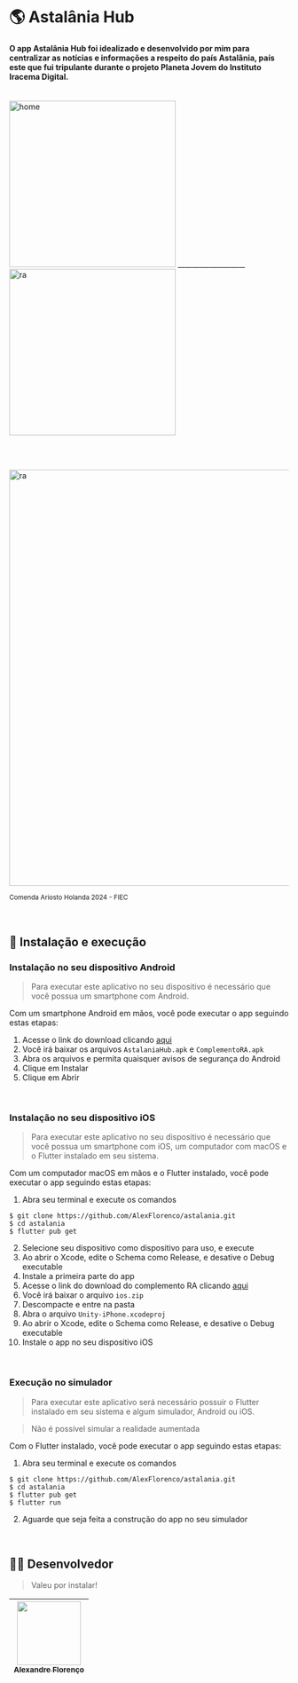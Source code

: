 # 🌎 Astalânia Hub

#### O app Astalânia Hub foi idealizado e desenvolvido por mim para centralizar as notícias e informações a respeito do país Astalânia, país este que fui tripulante durante o projeto Planeta Jovem do Instituto Iracema Digital. 

<br>

<img width="300" alt="home" src="https://github.com/AlexFlorenco/astalania/assets/92060682/43f69494-5757-4068-8d7a-faedeee999cc">
___________________
<img width="300" alt="ra" src="https://github.com/AlexFlorenco/astalania/assets/92060682/df7f6ff1-cb5e-4721-af99-295b945343e3">

<br><br>

<img width="750" alt="ra" src="https://github.com/AlexFlorenco/astalania/assets/92060682/fe47b916-98a5-49ad-8541-bb1a07980932">

<sub>Comenda Ariosto Holanda 2024 - FIEC</sub>

<br>

## 📲 Instalação e execução
### Instalação no seu dispositivo Android
> Para executar este aplicativo no seu dispositivo é necessário que você possua um smartphone com Android.

Com um smartphone Android em mãos, você pode executar o app seguindo estas etapas:
1. Acesse o link do download clicando [aqui](https://github.com/AlexFlorenco/astalania/releases/tag/APK)
3. Você irá baixar os arquivos `AstalaniaHub.apk` e `ComplementoRA.apk`
4. Abra os arquivos e permita quaisquer avisos de segurança do Android
5. Clique em Instalar
6. Clique em Abrir

<br>

### Instalação no seu dispositivo iOS
> Para executar este aplicativo no seu dispositivo é necessário que você possua um smartphone com iOS, um computador com macOS e o Flutter instalado em seu sistema.

Com um computador macOS em mãos e o Flutter instalado, você pode executar o app seguindo estas etapas:
1. Abra seu terminal e execute os comandos
```
$ git clone https://github.com/AlexFlorenco/astalania.git
$ cd astalania
$ flutter pub get  
```
2. Selecione seu dispositivo como dispositivo para uso, e execute
3. Ao abrir o Xcode, edite o Schema como Release, e desative o Debug executable
4. Instale a primeira parte do app
5. Acesse o link do download do complemento RA clicando [aqui](https://github.com/AlexFlorenco/astalania/releases/tag/iOS)
6. Você irá baixar o arquivo `ios.zip`
7. Descompacte e entre na pasta
8. Abra o arquivo `Unity-iPhone.xcodeproj`
9. Ao abrir o Xcode, edite o Schema como Release, e desative o Debug executable
10. Instale o app no seu dispositivo iOS

<br>

### Execução no simulador
> Para executar este aplicativo será necessário possuir o Flutter instalado em seu sistema e algum simulador, Android ou iOS.

> Não é possível simular a realidade aumentada

Com o Flutter instalado, você pode executar o app seguindo estas etapas:

1. Abra seu terminal e execute os comandos
```
$ git clone https://github.com/AlexFlorenco/astalania.git
$ cd astalania
$ flutter pub get
$ flutter run
```
2. Aguarde que seja feita a construção do app no seu simulador

<br>

## 👨‍💻 Desenvolvedor
> Valeu por instalar!

| [<img src="https://avatars.githubusercontent.com/u/92060682?v=4" width=115><br><sub>Alexandre Florenço</sub>](https://www.linkedin.com/in/alexflorenco/) |  
| :---: | 


